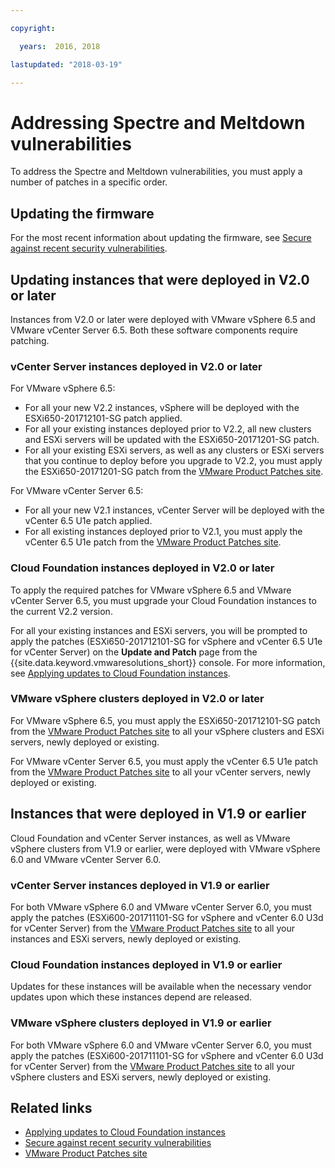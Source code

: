 ```yaml
---

copyright:

  years:  2016, 2018

lastupdated: "2018-03-19"

---
```


# Addressing Spectre and Meltdown vulnerabilities

To address the Spectre and Meltdown vulnerabilities, you must apply a number of patches in a specific order.

## Updating the firmware

For the most recent information about updating the firmware, see [Secure against recent security vulnerabilities](https://www.ibm.com/blogs/bluemix/2018/01/ibm-cloud-spectre-meltdown-vulnerabilities/).

## Updating instances that were deployed in V2.0 or later

Instances from V2.0 or later were deployed with VMware vSphere 6.5 and VMware vCenter Server 6.5. Both these software components require patching.

### vCenter Server instances deployed in V2.0 or later

For VMware vSphere 6.5:
* For all your new V2.2 instances, vSphere will be deployed with the ESXi650-201712101-SG patch applied.
* For all your existing instances deployed prior to V2.2, all new clusters and ESXi servers will be updated with the  ESXi650-20171201-SG patch.
* For all your existing ESXi servers, as well as any clusters or ESXi servers that you continue to deploy before you upgrade to V2.2, you must apply the ESXi650-20171201-SG patch from the [VMware Product Patches site](https://my.vmware.com/group/vmware/patch).

For VMware vCenter Server 6.5:
* For all your new V2.1 instances, vCenter Server will be deployed with the vCenter 6.5 U1e patch applied.
* For all existing instances deployed prior to V2.1, you must apply the vCenter 6.5 U1e patch from the [VMware Product Patches site](https://my.vmware.com/group/vmware/patch).


### Cloud Foundation instances deployed in V2.0 or later

To apply the required patches for VMware vSphere 6.5 and VMware vCenter Server 6.5, you must upgrade your Cloud Foundation instances to the current V2.2 version.

For all your existing instances and ESXi servers, you will be prompted to apply the patches (ESXi650-201712101-SG for vSphere and vCenter 6.5 U1e for vCenter Server) on the **Update and Patch** page from the {{site.data.keyword.vmwaresolutions_short}} console. For more information, see [Applying updates to Cloud Foundation instances](../sddc/sd_applyingupdates.html).

### VMware vSphere clusters deployed in V2.0 or later

For VMware vSphere 6.5, you must apply the ESXi650-201712101-SG patch from the [VMware Product Patches site](https://my.vmware.com/group/vmware/patch) to all your vSphere clusters and ESXi servers, newly deployed or existing.

For VMware vCenter Server 6.5, you must apply the vCenter 6.5 U1e patch from the [VMware Product Patches site](https://my.vmware.com/group/vmware/patch) to all your vCenter servers, newly deployed or existing.

## Instances that were deployed in V1.9 or earlier

Cloud Foundation and vCenter Server instances, as well as VMware vSphere clusters from V1.9 or earlier, were deployed with VMware vSphere 6.0 and VMware vCenter Server 6.0.

### vCenter Server instances deployed in V1.9 or earlier

For both VMware vSphere 6.0 and VMware vCenter Server 6.0, you must apply the patches (ESXi600-201711101-SG for vSphere and vCenter 6.0 U3d for vCenter Server) from the [VMware Product Patches site](https://my.vmware.com/group/vmware/patch) to all your instances and ESXi servers, newly deployed or existing.

### Cloud Foundation instances deployed in V1.9 or earlier

Updates for these instances will be available when the necessary vendor updates upon which these instances depend are released.

### VMware vSphere clusters deployed in V1.9 or earlier

For both VMware vSphere 6.0 and VMware vCenter Server 6.0, you must apply the patches (ESXi600-201711101-SG for vSphere and vCenter 6.0 U3d for vCenter Server) from the [VMware Product Patches site](https://my.vmware.com/group/vmware/patch) to all your vSphere clusters and ESXi servers, newly deployed or existing.

## Related links

* [Applying updates to Cloud Foundation instances](../sddc/sd_applyingupdates.html)
* [Secure against recent security vulnerabilities](https://www.ibm.com/blogs/bluemix/2018/01/ibm-cloud-spectre-meltdown-vulnerabilities/)
* [VMware Product Patches site](https://my.vmware.com/group/vmware/patch)
